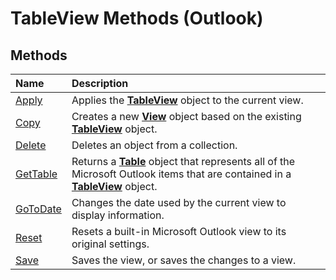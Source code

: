 
# TableView Methods (Outlook)

## Methods



|**Name**|**Description**|
|:-----|:-----|
|[Apply](c3855dee-c86b-a618-ba3e-968cca87e0e1.md)|Applies the  **[TableView](026e27f8-1655-060d-e8cc-87eaaf4f1510.md)** object to the current view.|
|[Copy](985b5aaa-1f66-77e3-a035-3e2030318bf8.md)|Creates a new  **[View](41c8d149-9912-1685-4c8b-3c849cc6f1ed.md)** object based on the existing **[TableView](026e27f8-1655-060d-e8cc-87eaaf4f1510.md)** object.|
|[Delete](17ff648a-bfbd-4284-b049-39f0d23df45d.md)|Deletes an object from a collection.|
|[GetTable](4f20a3cc-5ec9-a58b-8fcf-00e86f160493.md)|Returns a  **[Table](0affaafd-93fe-227a-acee-e09a86cadc20.md)** object that represents all of the Microsoft Outlook items that are contained in a **[TableView](026e27f8-1655-060d-e8cc-87eaaf4f1510.md)** object.|
|[GoToDate](debe2756-686a-b9cd-364d-e01a589d39a4.md)|Changes the date used by the current view to display information.|
|[Reset](bb164b86-804c-8b4f-4dd7-505d400e8b08.md)|Resets a built-in Microsoft Outlook view to its original settings.|
|[Save](729f20ee-f9ea-93de-f38a-ebc8e9da4b2e.md)|Saves the view, or saves the changes to a view.|
